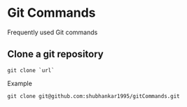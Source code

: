# Git Commands

Frequently used Git commands

## Clone a git repository

```git clone `url` ```

Example

```git clone git@github.com:shubhankar1995/gitCommands.git```

